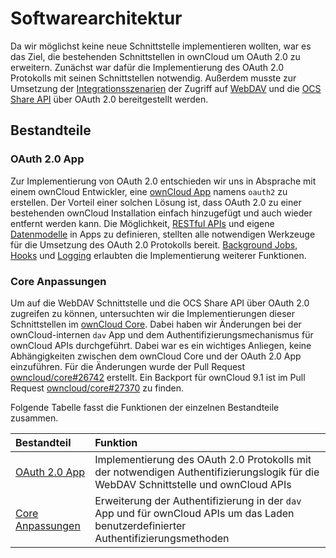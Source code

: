 # Softwarearchitektur

Da wir möglichst keine neue Schnittstelle implementieren wollten, war es das Ziel, die bestehenden Schnittstellen in ownCloud um OAuth 2.0 zu erweitern. Zunächst war dafür die Implementierung des OAuth 2.0 Protokolls mit seinen Schnittstellen notwendig. Außerdem musste zur Umsetzung der [Integrationsszenarien](../..#integrationsszenarien) der Zugriff auf [WebDAV](https://doc.owncloud.org/server/9.1/user_manual/files/access_webdav.html) und die [OCS Share API](https://doc.owncloud.org/server/9.1/developer_manual/core/ocs-share-api.html) über OAuth 2.0 bereitgestellt werden.

## Bestandteile

### OAuth 2.0 App

Zur Implementierung von OAuth 2.0 entschieden wir uns in Absprache mit einem ownCloud Entwickler, eine [ownCloud App](https://doc.owncloud.org/server/9.1/developer_manual/app/) namens `oauth2` zu erstellen. Der Vorteil einer solchen Lösung ist, dass OAuth 2.0 zu einer bestehenden ownCloud Installation einfach hinzugefügt und auch wieder entfernt werden kann. Die Möglichkeit, [RESTful APIs](https://doc.owncloud.org/server/9.1/developer_manual/app/api.html) und eigene [Datenmodelle](https://doc.owncloud.org/server/9.1/developer_manual/app/schema.html) in Apps zu definieren, stellten alle notwendigen Werkzeuge für die Umsetzung des OAuth 2.0 Protokolls bereit. [Background Jobs](https://doc.owncloud.org/server/9.1/developer_manual/app/backgroundjobs.html), [Hooks](https://doc.owncloud.org/server/9.1/developer_manual/app/hooks.html) und [Logging](https://doc.owncloud.org/server/9.1/developer_manual/app/logging.html) erlaubten die Implementierung weiterer Funktionen.

### Core Anpassungen

Um auf die WebDAV Schnittstelle und die OCS Share API über OAuth 2.0 zugreifen zu können, untersuchten wir die Implementierungen dieser Schnittstellen im [ownCloud Core](https://github.com/owncloud/core). Dabei haben wir Änderungen bei der ownCloud-internen `dav` App und dem Authentifizierungsmechanismus für ownCloud APIs durchgeführt. Dabei war es ein wichtiges Anliegen, keine Abhängigkeiten zwischen dem ownCloud Core und der OAuth 2.0 App einzuführen. Für die Änderungen wurde der Pull Request [owncloud/core#26742](https://github.com/owncloud/core/pull/26742) erstellt. Ein Backport für ownCloud 9.1 ist im Pull Request [owncloud/core#27370](https://github.com/owncloud/core/pull/27370) zu finden.

Folgende Tabelle fasst die Funktionen der einzelnen Bestandteile zusammen.

| Bestandteil                          | Funktion                                                                                                                             |
|:-------------------------------------|:-------------------------------------------------------------------------------------------------------------------------------------|
| [OAuth 2.0 App](oauth2-app)          | Implementierung des OAuth 2.0 Protokolls mit der notwendigen Authentifizierungslogik für die WebDAV Schnittstelle und ownCloud APIs  |
| [Core Anpassungen](core-anpassungen) | Erweiterung der Authentifizierung in der `dav` App und für ownCloud APIs um das Laden benutzerdefinierter Authentifizierungsmethoden |
